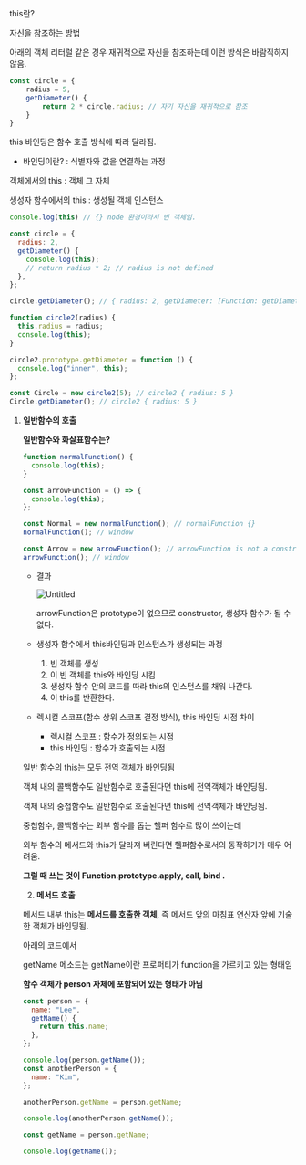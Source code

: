 this란?

자신을 참조하는 방법

아래의 객체 리터럴 같은 경우 재귀적으로 자신을 참조하는데 이런 방식은 바람직하지 않음.

```jsx
const circle = {
	radius = 5,
	getDiameter() {
		return 2 * circle.radius; // 자기 자신을 재귀적으로 참조
	}
}
```

this 바인딩은 함수 호출 방식에 따라 달라짐.

- 바인딩이란? : 식별자와 값을 연결하는 과정

객체에서의 this : 객체 그 자체

생성자 함수에서의 this : 생성될 객체 인스턴스

```jsx
console.log(this) // {} node 환경이라서 빈 객체임.

const circle = {
  radius: 2,
  getDiameter() {
    console.log(this);
    // return radius * 2; // radius is not defined
  },
};

circle.getDiameter(); // { radius: 2, getDiameter: [Function: getDiameter] }

function circle2(radius) {
  this.radius = radius;
  console.log(this);
}

circle2.prototype.getDiameter = function () {
  console.log("inner", this);
};

const Circle = new circle2(5); // circle2 { radius: 5 }
Circle.getDiameter(); // circle2 { radius: 5 }
```

1. **일반함수의 호출**
    
    **일반함수와 화살표함수는?**
    
    ```jsx
    function normalFunction() {
      console.log(this);
    }
    
    const arrowFunction = () => {
      console.log(this);
    };
    
    const Normal = new normalFunction(); // normalFunction {}
    normalFunction(); // window
    
    const Arrow = new arrowFunction(); // arrowFunction is not a constructor
    arrowFunction(); // window
    ```
    
    - 결과
        
        ![Untitled](https://s3-us-west-2.amazonaws.com/secure.notion-static.com/b33d71f7-35e9-4b9a-aeb8-e5ace8fc3e41/Untitled.png)
        
        arrowFunction은 prototype이 없으므로 constructor, 생성자 함수가 될 수 없다.
        
    - 생성자 함수에서 this바인딩과 인스턴스가 생성되는 과정
        1. 빈 객체를 생성
        2. 이 빈 객체를 this와 바인딩 시킴
        3. 생성자 함수 안의 코드를 따라 this의 인스턴스를 채워 나간다.
        4. 이 this를 반환한다.
    
    - 렉시컬 스코프(함수 상위 스코프 결정 방식), this 바인딩 시점 차이
        - 렉시컬 스코프 : 함수가 정의되는 시점
        - this 바인딩 : 함수가 호출되는 시점
    
    일반 함수의 this는 모두 전역 객체가 바인딩됨
    
    객체 내의 콜백함수도 일반함수로 호출된다면 this에 전역객체가 바인딩됨.
    
    객체 내의 중첩함수도 일반함수로 호출된다면 this에 전역객체가 바인딩됨.
    
    중첩함수, 콜백함수는 외부 함수를 돕는 헬퍼 함수로 많이 쓰이는데
    
    외부 함수의 메서드와 this가 달라져 버린다면 헬퍼함수로서의 동작하기가 매우 어려움.
    
    **그럴 때 쓰는 것이 Function.prototype.apply, call, bind .**

    2. **메서드 호출**
    
    메서드 내부 this는 **메서드를 호출한 객체**, 즉 메서드 앞의 마침표 연산자 앞에 기술한 객체가 바인딩됨.
    
    아래의 코드에서
    
    getName 메소드는 getName이란 프로퍼티가 function을 가르키고 있는 형태임
    
    **함수 객체가 person 자체에 포함되어 있는 형태가 아님**
    
    ```jsx
    const person = {
      name: "Lee",
      getName() {
        return this.name;
      },
    };
    
    console.log(person.getName());
    const anotherPerson = {
      name: "Kim",
    };
    
    anotherPerson.getName = person.getName;
    
    console.log(anotherPerson.getName());
    
    const getName = person.getName;
    
    console.log(getName());
    ```